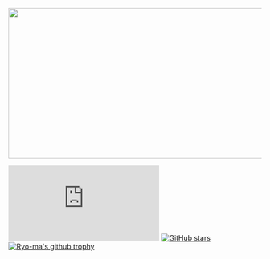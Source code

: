 <p align="center">
  <img width="950" height="300" src="https://github.com/r0tary/r0tary/assets/106680433/00221830-6539-4020-9961-a4e7ccf096db">
</p>

[![GitHub commits](https://badgen.net/github/commits/Naereen/Strapdown.js)](https://GitHub.com/Naereen/StrapDown.js/commit/)
[![GitHub stars](https://img.shields.io/github/stars/Naereen/StrapDown.js.svg?style=social&label=Star&maxAge=2592000)](https://GitHub.com/Naereen/StrapDown.js/stargazers/)
[![Ryo-ma's github trophy](https://github-profile-trophy.vercel.app/?username=Naereen&row=1)](https://github.com/ryo-ma/github-profile-trophy)
